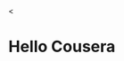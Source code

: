 <<!DOCTYPE html>
<html>
<head>
	<meta charset="utf-8">
	<meta name="viewport" content="width=device-width, initial-scale=1">
	<title> Cousera test </title>
</head>
<body>
<h1> Hello Cousera </h1>
</body>
</html>